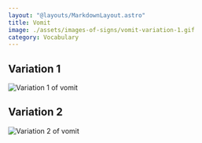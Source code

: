 ```yaml
---
layout: "@layouts/MarkdownLayout.astro"
title: Vomit
image: ./assets/images-of-signs/vomit-variation-1.gif
category: Vocabulary
---
```


## Variation 1

![Variation 1 of vomit](@signs/vomit-variation-1.gif)

## Variation 2

![Variation 2 of vomit](@signs/vomit-variation-2.gif)
